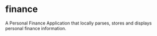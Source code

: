 # finance
A Personal Finance Application that locally parses, stores and displays personal finance information.
